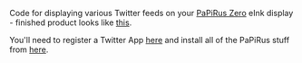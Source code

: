 Code for displaying various Twitter feeds on your <a href="https://www.pi-supply.com/product/papirus-zero-epaper-screen-phat-pi-zero/">PaPiRus Zero</a> eInk display - finished product looks like <a href="https://youtu.be/-RxLBPJ1rH4">this</a>.

You'll need to register a Twitter App <a href="https://apps.twitter.com">here</a> and install all of the PaPiRus stuff from <a href="https://github.com/PiSupply/PaPiRus/blob/master/README.md">here</a>.
